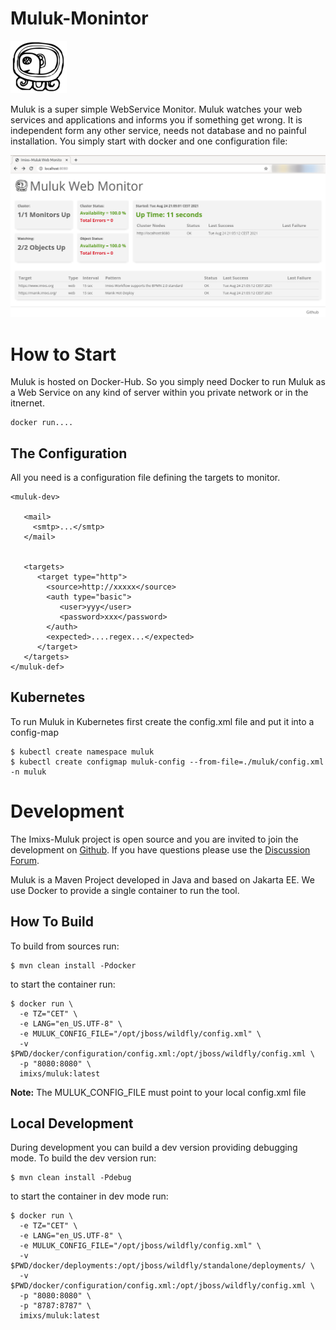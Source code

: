 # Muluk-Monintor

<img src="./doc/resources/logo.png" />

Muluk is a super simple WebService Monitor. Muluk watches your web services and applications and informs you if something get wrong. It is independent form any other service, needs not database and no painful installation. You simply start with docker and one configuration file:

<img src="./doc/resources/screen-01.png" /> 


# How to Start

Muluk is hosted on Docker-Hub. So you simply need Docker to run Muluk as a Web Service on any kind of server within you private network or in the itnernet. 

 

    docker run....

## The Configuration

All you need is a configuration file defining the targets to monitor.    


    <muluk-dev>
    
       <mail>
         <smtp>...</smtp>
       </mail>
       
       
       <targets>
          <target type="http">
            <source>http://xxxxx</source>
            <auth type="basic">
               <user>yyy</user>
               <password>xxx</password>
            </auth>
            <expected>....regex...</expected>
          </target>
       </targets>
    </muluk-def>




## Kubernetes

To run Muluk in Kubernetes first create the config.xml file and put it into a config-map

	$ kubectl create namespace muluk
	$ kubectl create configmap muluk-config --from-file=./muluk/config.xml -n muluk

    
    
# Development

The Imixs-Muluk project is open source and you are invited to join the development on [Github](https://github.com/imixs/muluk). If you have questions please use the [Discussion Forum](https://github.com/imixs/muluk/discussions).

Muluk is a Maven Project developed in Java and based on Jakarta EE. We use Docker to provide a single container to run the tool.

## How To Build

To build from sources run:

	$ mvn clean install -Pdocker
		
to start the container run:


	$ docker run \
	  -e TZ="CET" \
	  -e LANG="en_US.UTF-8" \
	  -e MULUK_CONFIG_FILE="/opt/jboss/wildfly/config.xml" \
	  -v $PWD/docker/configuration/config.xml:/opt/jboss/wildfly/config.xml \
	  -p "8080:8080" \
	  imixs/muluk:latest

**Note:** The MULUK_CONFIG_FILE must point to your local config.xml file

## Local Development

During development you can build a dev version providing debugging mode. To build the dev version run:

	$ mvn clean install -Pdebug

to start the container in dev mode run:


	$ docker run \
	  -e TZ="CET" \
	  -e LANG="en_US.UTF-8" \
	  -e MULUK_CONFIG_FILE="/opt/jboss/wildfly/config.xml" \
	  -v $PWD/docker/deployments:/opt/jboss/wildfly/standalone/deployments/ \
	  -v $PWD/docker/configuration/config.xml:/opt/jboss/wildfly/config.xml \
	  -p "8080:8080" \
	  -p "8787:8787" \
	  imixs/muluk:latest
	  
	 
		

    